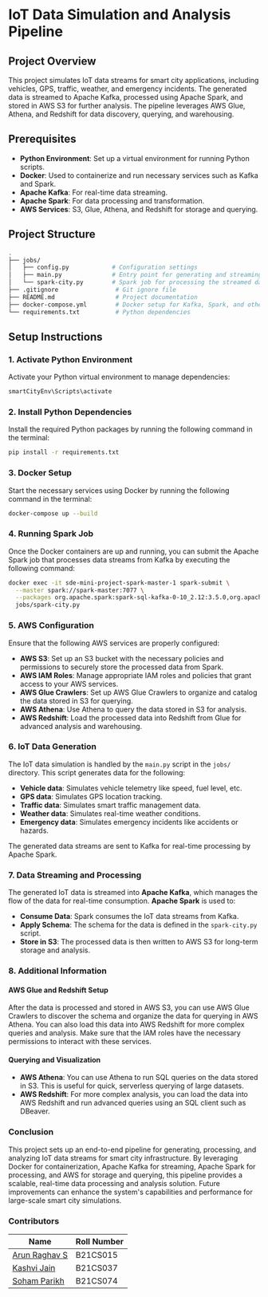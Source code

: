 # IoT Data Simulation and Analysis Pipeline

## Project Overview

This project simulates IoT data streams for smart city applications, including vehicles, GPS, traffic, weather, and emergency incidents. The generated data is streamed to Apache Kafka, processed using Apache Spark, and stored in AWS S3 for further analysis. The pipeline leverages AWS Glue, Athena, and Redshift for data discovery, querying, and warehousing.

## Prerequisites

- **Python Environment**: Set up a virtual environment for running Python scripts.
- **Docker**: Used to containerize and run necessary services such as Kafka and Spark.
- **Apache Kafka**: For real-time data streaming.
- **Apache Spark**: For data processing and transformation.
- **AWS Services**: S3, Glue, Athena, and Redshift for storage and querying.

## Project Structure

```bash
.
├── jobs/
│   ├── config.py            # Configuration settings
│   ├── main.py              # Entry point for generating and streaming IoT data
│   └── spark-city.py        # Spark job for processing the streamed data
├── .gitignore                # Git ignore file
├── README.md                 # Project documentation
├── docker-compose.yml        # Docker setup for Kafka, Spark, and other services
└── requirements.txt          # Python dependencies
```

## Setup Instructions

### 1. Activate Python Environment

Activate your Python virtual environment to manage dependencies:

```bash
smartCityEnv\Scripts\activate
```
### 2. Install Python Dependencies

Install the required Python packages by running the following command in the terminal:

```bash
pip install -r requirements.txt
```

### 3. Docker Setup

Start the necessary services using Docker by running the following command in the terminal:

```bash
docker-compose up --build
```

### 4. Running Spark Job

Once the Docker containers are up and running, you can submit the Apache Spark job that processes data streams from Kafka by executing the following command:

```bash
docker exec -it sde-mini-project-spark-master-1 spark-submit \
  --master spark://spark-master:7077 \
  --packages org.apache.spark:spark-sql-kafka-0-10_2.12:3.5.0,org.apache.hadoop:hadoop-aws:3.3.1,com.amazonaws:aws-java-sdk:1.11.469 \
  jobs/spark-city.py
```

### 5. AWS Configuration

Ensure that the following AWS services are properly configured:

- **AWS S3**: Set up an S3 bucket with the necessary policies and permissions to securely store the processed data from Spark.
- **AWS IAM Roles**: Manage appropriate IAM roles and policies that grant access to your AWS services.
- **AWS Glue Crawlers**: Set up AWS Glue Crawlers to organize and catalog the data stored in S3 for querying.
- **AWS Athena**: Use Athena to query the data stored in S3 for analysis.
- **AWS Redshift**: Load the processed data into Redshift from Glue for advanced analysis and warehousing.

### 6. IoT Data Generation

The IoT data simulation is handled by the `main.py` script in the `jobs/` directory. This script generates data for the following:

- **Vehicle data**: Simulates vehicle telemetry like speed, fuel level, etc.
- **GPS data**: Simulates GPS location tracking.
- **Traffic data**: Simulates smart traffic management data.
- **Weather data**: Simulates real-time weather conditions.
- **Emergency data**: Simulates emergency incidents like accidents or hazards.

The generated data streams are sent to Kafka for real-time processing by Apache Spark.

### 7. Data Streaming and Processing

The generated IoT data is streamed into **Apache Kafka**, which manages the flow of the data for real-time consumption. **Apache Spark** is used to:

- **Consume Data**: Spark consumes the IoT data streams from Kafka.
- **Apply Schema**: The schema for the data is defined in the `spark-city.py` script.
- **Store in S3**: The processed data is then written to AWS S3 for long-term storage and analysis.

### 8. Additional Information

#### AWS Glue and Redshift Setup

After the data is processed and stored in AWS S3, you can use AWS Glue Crawlers to discover the schema and organize the data for querying in AWS Athena. You can also load this data into AWS Redshift for more complex queries and analysis. Make sure that the IAM roles have the necessary permissions to interact with these services.

#### Querying and Visualization

- **AWS Athena**: You can use Athena to run SQL queries on the data stored in S3. This is useful for quick, serverless querying of large datasets.
- **AWS Redshift**: For more complex analysis, you can load the data into AWS Redshift and run advanced queries using an SQL client such as DBeaver.

### Conclusion

This project sets up an end-to-end pipeline for generating, processing, and analyzing IoT data streams for smart city infrastructure. By leveraging Docker for containerization, Apache Kafka for streaming, Apache Spark for processing, and AWS for storage and querying, this pipeline provides a scalable, real-time data processing and analysis solution. Future improvements can enhance the system's capabilities and performance for large-scale smart city simulations.

### Contributors

| Name                              | Roll Number |
|----------------------------------- |-------------|
| [Arun Raghav S](https://github.com/arun-raghav-s)    | B21CS015          |
| [Kashvi Jain](https://github.com/kashvi0)  | B21CS037          |
| [Soham Parikh](https://github.com/sohamp321)    | B21CS074          |
